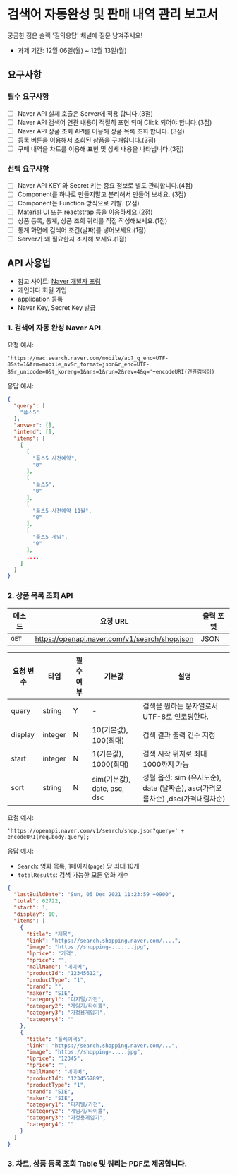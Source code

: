 # 검색어 자동완성 및 판매 내역 관리 보고서

궁금한 점은 슬랙 '질의응답' 채널에 질문 남겨주세요!

- 과제 기간: 12월 06일(월) ~ 12월 13일(월)

## 요구사항

### 필수 요구사항

- [ ] Naver API 실제 호출은 Server에 적용 합니다.(3점)
- [ ] Naver API 검색어 연관 내용이 적절히 포현 되며 Click 되어야 합니다.(3점)
- [ ] Naver API 상품 조회 API를 이용해 상품 목록 조회 합니다. (3점)
- [ ] 등록 버튼을 이용해서 조회된 상품을 구매합니다.(3점)
- [ ] 구매 내역을 차트를 이용해 표현 및 상세 내용을 나타냅니다.(3점)

### 선택 요구사항

- [ ] Naver API KEY 와 Secret 키는 중요 정보로 별도 관리합니다.(4점)
- [ ] Component를 하나로 만들지말고 분리해서 만들어 보세요. (3점)
- [ ] Component는 Function 방식으로 개발. (2점)
- [ ] Material UI 또는 reactstrap 등을 이용하세요.(2점)
- [ ] 상품 등록, 통계, 상품 조회 쿼리를 직접 작성해보세요.(1점)
- [ ] 통계 화면에 검색어 조건(날짜)를 넣어보세요.(1점)
- [ ] Server가 왜 필요한지 조사해 보세요.(1점)

## API 사용법

- 참고 사이트: [Naver 개발자 포럼](https://developers.naver.com/main/)
- 개인마다 회원 가입
- application 등록
- Naver Key, Secret Key 발급


### 1. 검색어 자동 완성 Naver API

요청 예시:

```url
'https://mac.search.naver.com/mobile/ac?_q_enc=UTF-8&st=1&frm=mobile_nv&r_format=json&r_enc=UTF-8&r_unicode=0&t_koreng=1&ans=1&run=2&rev=4&q='+encodeURI(연관검색어)
```

응답 예시:
```json
{
  "query": [
    "플스5"
  ],
  "answer": [],
  "intend": [],
  "items": [
    [
      [
        "플스5 사전예약",
        "0"
      ],
      [
        "플스5",
        "0"
      ],
      [
        "플스5 사전예약 11월",
        "0"
      ],
      [
        "플스5 게임",
        "0"
      ],
      ....
    ]
  ]
}
```

### 2. 상품 목록 조회 API

메소드 | 요청 URL | 출력 포맷 
--|--|--
`GET` | https://openapi.naver.com/v1/search/shop.json | JSON

요청 변수 | 타입 | 필수여부 | 기본값 | 설명
-- | -- | -- | -- | --
query | string | Y | - | 검색을 원하는 문자열로서 UTF-8로 인코딩한다.
display | integer | N | 10(기본값), 100(최대) | 검색 결과 출력 건수 지정
start | integer | N | 1(기본값), 1000(최대) | 검색 시작 위치로 최대 1000까지 가능
sort | string | N | sim(기본값), date, asc, dsc | 정렬 옵션: sim (유사도순), date (날짜순), asc(가격오름차순) ,dsc(가격내림차순)


요청 예시:

```url
'https://openapi.naver.com/v1/search/shop.json?query=' + encodeURI(req.body.query);
```

응답 예시:

- `Search`: 영화 목록, 1페이지(`page`) 당 최대 10개
- `totalResults`: 검색 가능한 모든 영화 개수

```json
{
  "lastBuildDate": "Sun, 05 Dec 2021 11:23:59 +0900",
  "total": 62722,
  "start": 1,
  "display": 10,
  "items": [
    {
      "title": "제목",
      "link": "https://search.shopping.naver.com/....",
      "image": "https://shopping-.......jpg",
      "lprice": "가격",
      "hprice": "",
      "mallName": "네이버",
      "productId": "12345612",
      "productType": "1",
      "brand": "",
      "maker": "SIE",
      "category1": "디지털/가전",
      "category2": "게임기/타이틀",
      "category3": "가정용게임기",
      "category4": ""
    },
    {
      "title": "플레이역5",
      "link": "https://search.shopping.naver.com/...",
      "image": "https://shopping-.....jpg",
      "lprice": "12345",
      "hprice": "",
      "mallName": "네이버",
      "productId": "123456789",
      "productType": "1",
      "brand": "SIE",
      "maker": "SIE",
      "category1": "디지털/가전",
      "category2": "게임기/타이틀",
      "category3": "가정용게임기",
      "category4": ""
    }
  ]
}
```

### 3. 차트, 상품 등록 조회 Table 및 쿼리는 PDF로 제공합니다.
